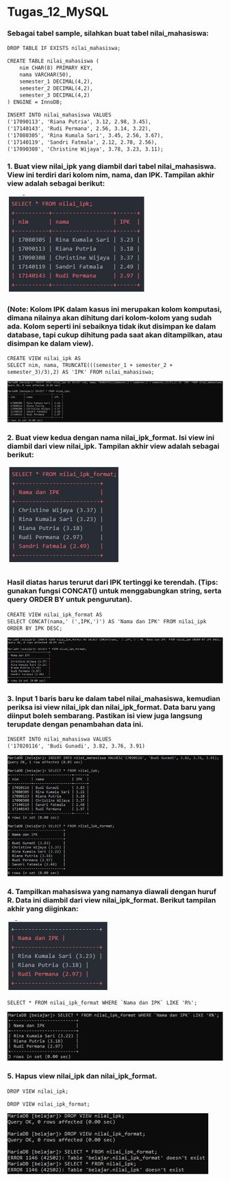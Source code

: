 # Tugas_12_MySQL

### Sebagai tabel sample, silahkan buat tabel nilai_mahasiswa:
```mysql
DROP TABLE IF EXISTS nilai_mahasiswa;
```

```mysql
CREATE TABLE nilai_mahasiswa (
	nim CHAR(8) PRIMARY KEY,
	nama VARCHAR(50),
	semester_1 DECIMAL(4,2),
	semester_2 DECIMAL(4,2),
	semester_3 DECIMAL(4,2)
) ENGINE = InnoDB;
```

```mysql
INSERT INTO nilai_mahasiswa VALUES
('17090113', 'Riana Putria', 3.12, 2.98, 3.45),
('17140143', 'Rudi Permana', 2.56, 3.14, 3.22),
('17080305', 'Rina Kumala Sari', 3.45, 2.56, 3.67),
('17140119', 'Sandri Fatmala', 2.12, 2.78, 2.56),
('17090308', 'Christine Wijaya', 3.78, 3.23, 3.11);
```

### 1. Buat view nilai_ipk yang diambil dari tabel nilai_mahasiswa. View ini terdiri dari kolom nim, nama, dan IPK. Tampilan akhir view adalah sebagai berikut:
![HasilNomor1](HasilNomor1.PNG)

### (**Note:** Kolom IPK dalam kasus ini merupakan kolom komputasi, dimana nilainya akan dihitung dari kolom-kolom yang sudah ada. Kolom seperti ini sebaiknya tidak ikut disimpan ke dalam database, tapi cukup dihitung pada saat akan ditampilkan, atau disimpan ke dalam view).

```mysql
CREATE VIEW nilai_ipk AS 
SELECT nim, nama, TRUNCATE(((semester_1 + semester_2 + semester_3)/3),2) AS 'IPK' FROM nilai_mahasiswa;
```

![Nomor1](Nomor1.PNG)

### 2. Buat view kedua dengan nama nilai_ipk_format. Isi view ini diambil dari view nilai_ipk. Tampilan akhir view adalah sebagai berikut:
![HasilNomor2](HasilNomor2.PNG)

### Hasil diatas harus terurut dari IPK tertinggi ke terendah. (**Tips:** gunakan fungsi CONCAT() untuk menggabungkan string, serta query ORDER BY untuk pengurutan).

```mysql
CREATE VIEW nilai_ipk_format AS 
SELECT CONCAT(nama,' (',IPK,')') AS 'Nama dan IPK' FROM nilai_ipk 
ORDER BY IPK DESC;
```

![Nomor2](Nomor2.PNG)

### 3. Input 1 baris baru ke dalam tabel nilai_mahasiswa, kemudian periksa isi view nilai_ipk dan nilai_ipk_format. Data baru yang diinput boleh sembarang. Pastikan isi view juga langsung terupdate dengan penambahan data ini.
```mysql
INSERT INTO nilai_mahasiswa VALUES
('17020116', 'Budi Gunadi', 3.82, 3.76, 3.91)
```

![Nomor3](Nomor3.PNG)

### 4. Tampilkan mahasiswa yang namanya diawali dengan huruf R. Data ini diambil dari view nilai_ipk_format. Berikut tampilan akhir yang diiginkan:
![HasilNomor4](HasilNomor4.PNG)

```mysql
SELECT * FROM nilai_ipk_format WHERE `Nama dan IPK` LIKE 'R%';
```

![Nomor4](Nomor4.PNG)

### 5. Hapus view nilai_ipk dan nilai_ipk_format.
```mysql
DROP VIEW nilai_ipk;
```

```mysql
DROP VIEW nilai_ipk_format;
```

![Nomor5](Nomor5.PNG)
